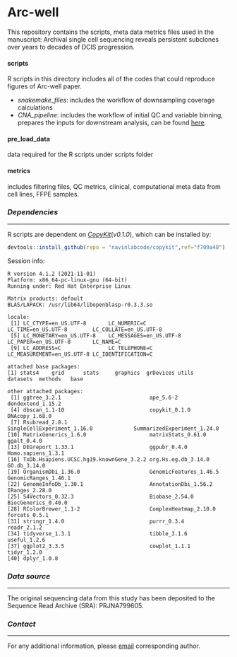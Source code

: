 # Arc-well
This repository contains the scripts, meta data metrics files used in the manuscript: Archival single cell sequencing reveals persistent subclones over years to decades of DCIS progression.


#### scripts 
R scripts in this directory includes all of the codes that could reproduce figures of Arc-well paper.
- _snakemake_files_: includes the workflow of downsampling coverage calculations
- _CNA_pipeline_: includes the workflow of initial QC and variable binning, prepares the inputs for downstream analysis, can be found [here](https://github.com/navinlabcode/CNV_pipeline).

#### pre_load_data 
data required for the R scripts under scripts folder

#### metrics  
includes filtering files, QC metrics, clinical, computational meta data from cell lines, FFPE samples.

### _Dependencies_
------------
R scripts are dependent on [*CopyKit*](https://github.com/navinlabcode/copykit)(*v0.1.0*), which can be installed by:
``` r
devtools::install_github(repo = "navinlabcode/copykit",ref="f709a48")
```
Session info:
```
R version 4.1.2 (2021-11-01)
Platform: x86_64-pc-linux-gnu (64-bit)
Running under: Red Hat Enterprise Linux

Matrix products: default
BLAS/LAPACK: /usr/lib64/libopenblasp-r0.3.3.so

locale:
 [1] LC_CTYPE=en_US.UTF-8       LC_NUMERIC=C               LC_TIME=en_US.UTF-8        LC_COLLATE=en_US.UTF-8    
 [5] LC_MONETARY=en_US.UTF-8    LC_MESSAGES=en_US.UTF-8    LC_PAPER=en_US.UTF-8       LC_NAME=C                 
 [9] LC_ADDRESS=C               LC_TELEPHONE=C             LC_MEASUREMENT=en_US.UTF-8 LC_IDENTIFICATION=C       

attached base packages:
[1] stats4    grid      stats     graphics  grDevices utils     datasets  methods   base     

other attached packages:
 [1] ggtree_3.2.1                            ape_5.6-2                               dendextend_1.15.2                      
 [4] dbscan_1.1-10                           copykit_0.1.0                           DNAcopy_1.68.0                         
 [7] Rsubread_2.8.1                          SingleCellExperiment_1.16.0             SummarizedExperiment_1.24.0            
[10] MatrixGenerics_1.6.0                    matrixStats_0.61.0                      ggalt_0.4.0                            
[13] DEGreport_1.33.1                        ggpubr_0.4.0                            Homo.sapiens_1.3.1                     
[16] TxDb.Hsapiens.UCSC.hg19.knownGene_3.2.2 org.Hs.eg.db_3.14.0                     GO.db_3.14.0                           
[19] OrganismDbi_1.36.0                      GenomicFeatures_1.46.5                  GenomicRanges_1.46.1                   
[22] GenomeInfoDb_1.30.1                     AnnotationDbi_1.56.2                    IRanges_2.28.0                         
[25] S4Vectors_0.32.3                        Biobase_2.54.0                          BiocGenerics_0.40.0                    
[28] RColorBrewer_1.1-2                      ComplexHeatmap_2.10.0                   forcats_0.5.1                          
[31] stringr_1.4.0                           purrr_0.3.4                             readr_2.1.2                            
[34] tidyverse_1.3.1                         tibble_3.1.6                            useful_1.2.6                           
[37] ggplot2_3.3.5                           cowplot_1.1.1                           tidyr_1.2.0                            
[40] dplyr_1.0.8                    
```

### _Data source_
------------
The original sequencing data from this study has been deposited to the Sequence Read Archive (SRA): PRJNA799605.

### _Contact_
------------
For any additional information, please [email](mailto:nnavin@mdanderson.org) corresponding author.

